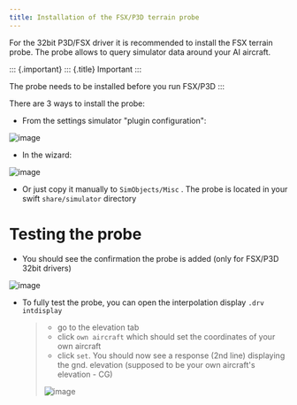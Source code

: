 ```yaml
---
title: Installation of the FSX/P3D terrain probe
---
```


For the 32bit P3D/FSX driver it is recommended to install the FSX
terrain probe. The probe allows to query simulator data around your AI
aircraft.

::: {.important}
::: {.title}
Important
:::

The probe needs to be installed before you run FSX/P3D
:::

There are 3 ways to install the probe:

-   From the settings simulator \"plugin configuration\":

![image](http://img.swift-project.org/Copy_probe_from_plugin_settings.png)

-   In the wizard:

![image](http://img.swift-project.org/Simulator_specific_wizard_page.png)

-   Or just copy it manually to `SimObjects/Misc` . The probe is located
    in your swift `share/simulator` directory

Testing the probe
=================

-   You should see the confirmation the probe is added (only for FSX/P3D
    32bit drivers)

![image](http://img.swift-project.org/logtab.png)

-   To fully test the probe, you can open the interpolation display
    `.drv intdisplay`

    > -   go to the elevation tab
    > -   click `own aircraft` which should set the coordinates of your
    >     own aircraft
    > -   click `set`. You should now see a response (2nd line)
    >     displaying the gnd. elevation (supposed to be your own
    >     aircraft\'s elevation - CG)
    >
    > ![image](http://img.swift-project.org/Interpolation_display_elevation.png)
